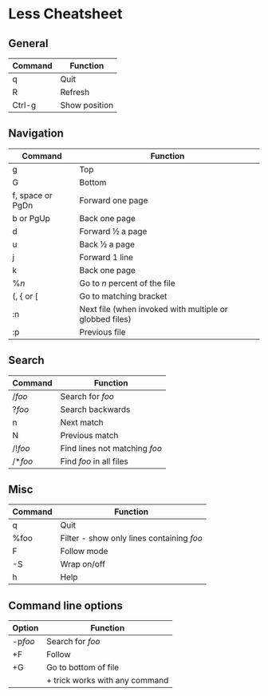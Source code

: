 # Less Cheatsheet

## General

|**Command**|**Function**|
|-|-|
|q|Quit|
|R|Refresh|
|Ctrl-g|Show position|

## Navigation

|**Command**|**Function**|
|-|-|
|g|Top|
|G|Bottom|
|f, space or PgDn|Forward one page|
|b or PgUp|Back one page|
|d|Forward ½ a page|
|u|Back ½ a page|
|j|Forward 1 line|
|k|Back one page|
|%*n*|Go to *n* percent of the file|
|(, { or [|Go to matching bracket|
|:n|Next file (when invoked with multiple or globbed files)|
|:p|Previous file|

## Search

|**Command**|**Function**|
|-|-|
|/*foo*|Search for *foo*|
|?*foo*|Search backwards|
|n|Next match|
|N|Previous match|
|/!*foo*|Find lines not matching *foo*|
|/\**foo*|Find *foo* in all files|

## Misc

|**Command**|**Function**|
|-|-|
|q|Quit|
|%foo|Filter - show only lines containing *foo*|
|F|Follow mode|
|-S|Wrap on/off|
|h|Help|

## Command line options

|**Option**|**Function**|
|-|-|
|-p*foo*|Search for *foo*|
|+F|Follow|
|+G|Go to bottom of file|
||+ trick works with any command|
